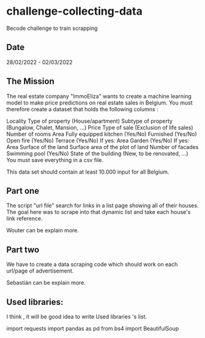 # challenge-collecting-data
Becode challenge to train scrapping

## Date
28/02/2022 - 02/03/2022

## The Mission
The real estate company "ImmoEliza" wants to create a machine learning model to make price predictions on real estate sales in Belgium. You must therefore create a dataset that holds the following columns :

Locality Type of property (House/apartment) Subtype of property (Bungalow, Chalet, Mansion, ...) Price Type of sale (Exclusion of life sales) Number of rooms Area Fully equipped kitchen (Yes/No) Furnished (Yes/No) Open fire (Yes/No) Terrace (Yes/No) If yes: Area Garden (Yes/No) If yes: Area Surface of the land Surface area of the plot of land Number of facades Swimming pool (Yes/No) State of the building (New, to be renovated, ...) You must save everything in a csv file.

This data set should contain at least 10.000 input for all Belgium.

## Part one
The script "url file" search for links in a list page showing all of their houses. The goal here was to scrape into that dynamic list and take each house's link reference. 

Wouter can be explain more. 
 
## Part two
We have to create a data scraping code which should work on each url/page of advertisement.

Sebastián can be explain more. 

## Used libraries:
I think , it will be good idea to write Used libraries 's list.

import requests
import pandas as pd
from bs4 import BeautifulSoup
